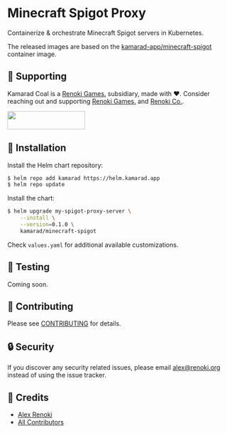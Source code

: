 Minecraft Spigot Proxy
======================

Containerize & orchestrate Minecraft Spigot servers in Kubernetes.

The released images are based on the [kamarad-app/minecraft-spigot](https://github.com/kamarad-coal/minecraft-spigot) container image.

## 🤝 Supporting

Kamarad Coal is a [Renoki Games.](https://github.com/renoki-games) subsidiary, made with ❤. Consider reaching out and supporting [Renoki Games.](https://github.com/renoki-games) and [Renoki Co.](https://github.com/renoki-co).

[<img src="https://c5.patreon.com/external/logo/become_a_patron_button.png" height="41" width="175" />](https://www.patreon.com/bePatron?u=10965171)

## 🚀 Installation

Install the Helm chart repository:

```bash
$ helm repo add kamarad https://helm.kamarad.app
$ helm repo update
```

Install the chart:

```bash
$ helm upgrade my-spigot-proxy-server \
    --install \
    --version=0.1.0 \
    kamarad/minecraft-spigot
```

Check `values.yaml` for additional available customizations.

## 🐛 Testing

Coming soon.

## 🤝 Contributing

Please see [CONTRIBUTING](../../CONTRIBUTING.md) for details.

## 🔒  Security

If you discover any security related issues, please email alex@renoki.org instead of using the issue tracker.

## 🎉 Credits

- [Alex Renoki](https://github.com/rennokki)
- [All Contributors](../../../../contributors)
